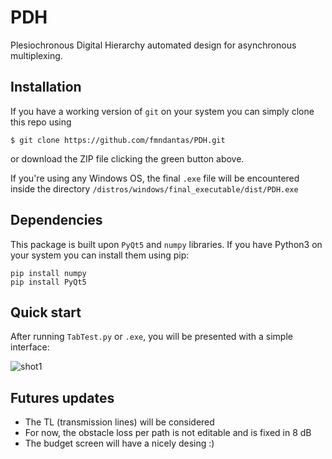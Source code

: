 # PDH

Plesiochronous Digital Hierarchy automated design for asynchronous multiplexing.

## Installation

If you have a working version of `git` on your system you can simply clone this repo using

    $ git clone https://github.com/fmndantas/PDH.git

or download the ZIP file clicking the green button above.

If you're using any Windows OS, the final `.exe` file will be encountered inside the directory
```/distros/windows/final_executable/dist/PDH.exe```

## Dependencies

This package is built upon `PyQt5` and `numpy` libraries.
If you have Python3 on your system you can install them using pip:
```
pip install numpy
pip install PyQt5
```

## Quick start

After running `TabTest.py` or `.exe`, you will be presented
with a simple interface:

![shot1](https://github.com/fmndantas/PDH/master/screenshots/shot1.png?raw=True "Title")

## Futures updates

* The TL (transmission lines) will be considered
* For now, the obstacle loss per path is not editable and is fixed in 8 dB
* The budget screen will have a nicely desing :)

